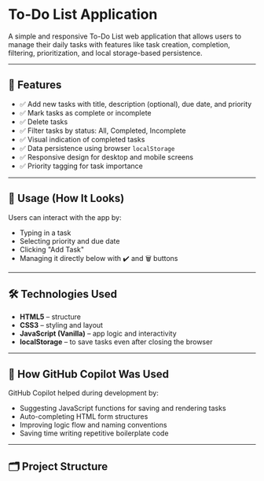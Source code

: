 # To-Do List Application

A simple and responsive To-Do List web application that allows users to manage their daily tasks with features like task creation, completion, filtering, prioritization, and local storage-based persistence.

---

## 🚀 Features

- ✅ Add new tasks with title, description (optional), due date, and priority  
- ✅ Mark tasks as complete or incomplete  
- ✅ Delete tasks  
- ✅ Filter tasks by status: All, Completed, Incomplete  
- ✅ Visual indication of completed tasks  
- ✅ Data persistence using browser `localStorage`  
- ✅ Responsive design for desktop and mobile screens  
- ✅ Priority tagging for task importance  

---

## 📸 Usage (How It Looks)

Users can interact with the app by:
- Typing in a task
- Selecting priority and due date
- Clicking "Add Task"
- Managing it directly below with ✔️ and 🗑️ buttons

---

## 🛠️ Technologies Used

- **HTML5** – structure  
- **CSS3** – styling and layout  
- **JavaScript (Vanilla)** – app logic and interactivity  
- **localStorage** – to save tasks even after closing the browser  

---

## 🧠 How GitHub Copilot Was Used

GitHub Copilot helped during development by:
- Suggesting JavaScript functions for saving and rendering tasks  
- Auto-completing HTML form structures  
- Improving logic flow and naming conventions  
- Saving time writing repetitive boilerplate code  

---

## 🗂 Project Structure

